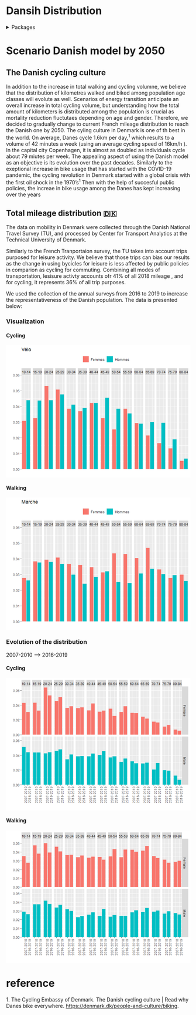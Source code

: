 Dansih Distribution
================

<details>

<summary>Packages</summary>

<p>

``` r
want = c("emo",
         "dplyr",
         "ggplot2",
         "tidyr")

have = want %in% rownames(installed.packages())

# Install the packages that we miss
if ( any(!have) ) { install.packages( want[!have] ) }

# Load the packages
junk <- lapply(want, library, character.only = T)

# Remove the objects we created
rm(have, want, junk)
```

</details>

# Scenario Danish model by 2050

## The Danish cycling culture

In addition to the increase in total walking and cycling volumne, we
believe that the distribution of kilometres walked and biked among
population age classes will evolute as well. Scenarios of energy
transition anticipate an overall increase in total cycling volume, but
understanding how the total amount of kilometers is distributed among
the population is crucial as mortality reduction fluctutaes depending on
age and gender. Therefore, we decided to gradually change to current
French mileage distribution to reach the Danish one by 2050. The cyling
culture in Denmark is one of th best in the world. On average, Danes
cycle 1.6km per day,<sup>1</sup> which results to a volume of 42 minutes
a week (using an average cycling speed of 16km/h ). In the capital city
Copenhagen, it is almost as doubled as individuals cycle about 79 miutes
per week. The appealing aspect of using the Danish model as an objective
is its evolution over the past decades. Similarly to the exeptional
increase in bike usage that has started with the COVID-19 pandemic, the
cycling revolution in Denmark started with a global crisis with the
first oil shock in the 1970’s<sup>1</sup> Then with the help of
succesful public policies, the increae in bike usage among the Danes has
kept increasing over the years

## Total mileage distribution 🇩🇰

The data on mobility in Denmark were collected through the Danish
National Travel Survey (TU), and processed by Center for Transport
Analytics at the Technical University of Denmark.

Similarly to the French Tranportaion survey, the TU takes into account
trips purposed for leisure activity. We believe that those trips can
bias our results as the change in using bycicles for leisure is less
affected by public policies in comparion as cycling for commuting.
Combining all modes of transportation, lesisure activty accounts ofr 41%
of all 2018 mileage , and for cycling, it represents 36% of all trip
purposes.

We used the collection of the annual surveys from 2016 to 2019 to
increase the representativeness of the Danish population. The data is
presented below:

### Visualization

#### Cycling

<img src="Danish-Distribution_files/figure-gfm/unnamed-chunk-4-1.png" style="display: block; margin: auto;" />

#### Walking

<img src="Danish-Distribution_files/figure-gfm/unnamed-chunk-5-1.png" style="display: block; margin: auto;" />

### Evolution of the distribution

2007-2010 ⟶ 2016-2019

#### Cycling

<img src="Danish-Distribution_files/figure-gfm/unnamed-chunk-6-1.png" style="display: block; margin: auto;" />

#### Walking

<img src="Danish-Distribution_files/figure-gfm/unnamed-chunk-7-1.png" style="display: block; margin: auto;" />

# reference

<div id="refs" class="references">

<div id="ref-thecyclingembassyofdenmarkDanishCyclingCulture">

1\. The Cycling Embassy of Denmark. The Danish cycling culture | Read
why Danes bike everywhere.
<https://denmark.dk/people-and-culture/biking>.

</div>

</div>
